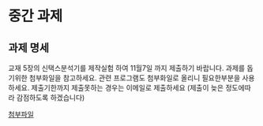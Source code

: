 # 중간 과제
## 과제 명세
교재 5장의 신택스분석기를 제작실험 하여 11월7일 까지 제출하기 바랍니다. 과제를 돕기위한 첨부화일을 참고하세요. 관련 프로그램도 첨부화일로 올리니 필요한부분을 사용하세요. 제출기한까지 제출못하는 경우는 이메일로 제출하세요 (제출이 늦은 정도에따라 감점하도록 하겠습니다)

[첨부파일](./컴파일러중간과제.pdf)
